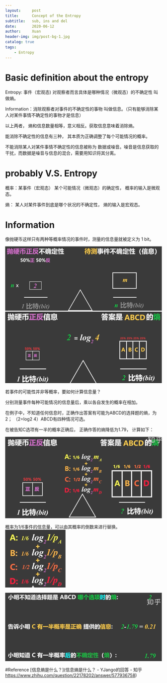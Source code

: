 ```yaml
---
layout:     post
title:      Concept of the Entropy
subtitle:   sub, ins and del
date:       2020-06-12
author:     Xuan
header-img: img/post-bg-1.jpg
catalog: true
tags:
    - Entropy
---
```


# Basic definition about the entropy

Entropy: 事件（宏观态) 对观察者而言具体是哪种情况（微观态）的不确定性 叫做熵。

Information：消除观察者对事件的不确定性的事物 叫做信息。（只有能够消除某人对某件事情不确定性的事物才是信息）

以上两者， 熵和信息数量相等，意义相反。获取信息意味着消除熵。

能消除不确定性的信息有三种， 其本质为正确调整了每个可能情况的概率。

不能消除某人对某件事情不确定性的信息被称为 数据或噪音。噪音是信息获取的干扰，而数据是噪音与信息的混合，需要用知识将其分离。

# probably V.S. Entropy

概率：某事件（宏观态） 某个可能情况（微观态）的确定性， 概率的输入是微观态。

熵： 某人对某件事件到底是哪个状况的不确定性， 熵的输入是宏观态。

# Information 

像抛硬币这样只有两种等概率情况的事件时，测量的信息量就被定义为 1 bit。

![信息量如何定义_1](/img/post-ct-infor.png)
![信息量如何定义_2](/img/post-ct-entropy.png)

若事件的可能性并非等概率，要如何计算信息量？

分别测量事件每种可能情况的信息量后，乘以各自发生的概率在相加。


在例子中，不知道任何信息时，正确作出答案有可能为ABCD的选择题的熵，为2； （2=log2 4）ABCD有四种情况可选。

在被告知C选项有一半的概率正确后， 正确作答的熵降低为1.79， 计算如下：

![计算非等概率情况下熵的改变_1](/img/post-ct-compute.png)

概率为1/6事件的信息量，可以由其概率的倒数来进行替换。
![计算非等概率情况下熵的改变_2](/img/post-ct-transfer.png)

![计算非等概率情况下熵的改变_3](/img/post-ct-res.png)



#Reference
[信息熵是什么？](信息熵是什么？ - YJango的回答 - 知乎
https://www.zhihu.com/question/22178202/answer/577936758)


